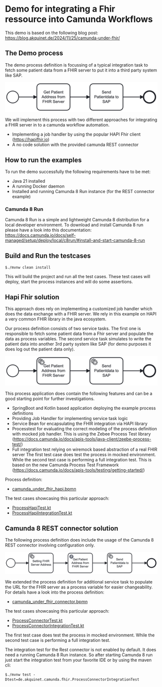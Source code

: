 # Demo for integrating a Fhir ressource into Camunda Workflows

This demo is based on the following blog post: https://blog.akquinet.de/2024/11/25/camunda-under-fhir/

## The Demo process
The demo process definition is focussing of a typical integration task to fetch some patient data from a FHIR server to put it into a third party system like SAP.

![camunda_under_fhir.png](src/main/resources/camunda_under_fhir.png)

We will implement this process with two different approaches for integrating a FHIR server in to a camunda workflow automation.

* Implementing a job handler by using the popular HAPI Fhir client (https://hapifhir.io) 
* A no code solution with the provided camunda REST connector


## How to run the examples

To run the demo successfully the following requirements have to be met:
* Java 21 installed
* A running Docker daemon 
* Installed and running Camunda 8 Run instance (for the REST connector example)

### Camunda 8 Run
Camunda 8 Run is a simple and lightweight Camunda 8 distribution for a local developer environment.
To download and install Camunda 8 run please have a look into this documentation: https://docs.camunda.io/docs/self-managed/setup/deploy/local/c8run/#install-and-start-camunda-8-run

## Build and Run the testcases

    $./mvnw clean install

This will build the project and run all the test cases. These test cases will deploy, start the process instances
and will do some assertions.

## Hapi Fhir solution
This approach does rely on implementing a customized job handler which does the data exchange with a FHIR server. 
We rely in this example on HAPI a very common FHIR library in the java ecosystem.

Our process definition consists of two service tasks. The first one is responsible to fetch some patient data from
a Fhir server and populate the data as process variables.
The second service task simulates to write the patient data into another 3rd party system like SAP
(for demo purposes it does log out the patient data only).

![camunda_under_fhir_hapi.png](src/main/resources/camunda_under_fhir_hapi.png)

This process application does contain the following features and can be a good starting point for further investigations.
* SpringBoot and Kotlin based application deploying the example process definitions
* Providing Job Handler for implementing service task logic
* Service Bean for encapsulating the FHIR integration via HAPI library
* Processtest for evaluating the correct modeling of the process definition with mocked job handler. This is using the Zebee Process Test library (https://docs.camunda.io/docs/apis-tools/java-client/zeebe-process-test/)
* Full integration test relying on wiremock based abstraction of a real FHIR server
  The first test case does test the process in mocked environment. While the second test case is performing
  a full integration test. This is based on the new Camunda Process Test Framework (https://docs.camunda.io/docs/apis-tools/testing/getting-started/)

Process definition:
* [camunda_under_fhir_hapi.bpmn](src/main/resources/camunda_under_fhir_hapi.bpmn)

The test cases showcasing this particular approach:
* [ProcessHapiTest.kt](src/test/kotlin/de/akquinet/camunda/fhir/ProcessHapiTest.kt)
* [ProcessHapiIntegrationTest.kt](src/test/kotlin/de/akquinet/camunda/fhir/ProcessHapiIntegrationTest.kt)


## Camunda 8 REST connector solution
The following process definition does include the usage of the Camunda 8 REST connector involving configuration only.

![camunda_under_fhir_connector.png](src/main/resources/camunda_under_fhir_connector.png)

We extended the process definition for additional service task to populate the URL for the FHIR server as a process variable for easier changeability.
For details have a look into the process definition:
* [camunda_under_fhir_connector.bpmn](src/main/resources/camunda_under_fhir_connector.bpmn)

The test cases showcasing this particular approach:
* [ProcessConnectorTest.kt](src/test/kotlin/de/akquinet/camunda/fhir/ProcessConnectorTest.kt)
* [ProcessConnectorIntegrationTest.kt](src/test/kotlin/de/akquinet/camunda/fhir/ProcessConnectorIntegrationTest.kt)

The first test case does test the process in mocked environment. While the second test case is performing
a full integration test.

The integration test for the Rest connector is not enabled by default. It does need a running Camunda 8 Run instance.
So after starting Camunda 8 run just start the integration test from your favorite IDE or by using the maven cli:

    $./mvnw test -Dtest=de.akquinet.camunda.fhir.ProcessConnectorIntegrationTest


